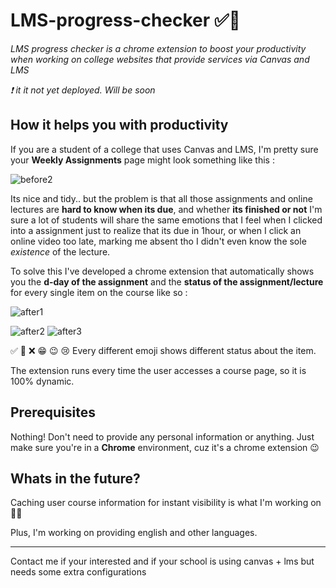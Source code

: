 # LMS-progress-checker ✅🫠
_LMS progress checker is a chrome extension to boost your productivity when working on college websites that provide services via Canvas and LMS_

_❗️ it it not yet deployed. Will be soon_


## How it helps you with productivity

If you are a student of a college that uses Canvas and LMS, I'm pretty sure your **Weekly Assignments** page might look something like this :

![before2](https://github.com/timothyjchun/LMS-progress-checker/assets/62375259/b1176766-78ec-4543-9637-cc5670ed1a10)

Its nice and tidy.. but the problem is that all those assignments and online lectures are **hard to know when its due**, and whether **its finished or not**
I'm sure a lot of students will share the same emotions that I feel when I clicked into a assignment just to realize that its due in 1hour, or when I click an online video too late, marking me absent tho I didn't even know the sole _existence_ of the lecture.


To solve this I've developed a chrome extension that automatically shows you the **d-day of the assignment** and the **status of the assignment/lecture** for every single item on the course like so :


![after1](https://github.com/timothyjchun/LMS-progress-checker/assets/62375259/73d0f9b9-935f-4544-9a24-161f79d55c30)

![after2](https://github.com/timothyjchun/LMS-progress-checker/assets/62375259/2ee4dc44-6b27-4577-a3da-52988374e914)
![after3](https://github.com/timothyjchun/LMS-progress-checker/assets/62375259/686cd91d-4fb6-454b-a2f3-55f9c595d7e2)

✅   🔶   ❌   😁   😉   😢
Every different emoji shows different status about the item.

The extension runs every time the user accesses a course page, so it is 100% dynamic.


## Prerequisites
Nothing! Don't need to provide any personal information or anything. Just make sure you're in a **Chrome** environment, cuz it's a chrome extension 😉



## Whats in the future?
Caching user course information for instant visibility is what I'm working on 🧑‍💻

Plus, I'm working on providing english and other languages.

---
Contact me if your interested and if your school is using canvas + lms but needs some extra configurations
